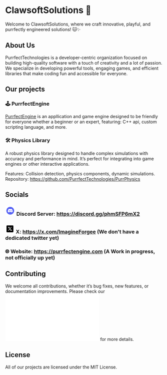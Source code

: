 # ClawsoftSolutions 🐾

Welcome to ClawsoftSolutions, where we craft innovative, playful, and purrfectly engineered solutions! 🐱✨

## About Us

PurrfectTechnologies is a developer-centric organization focused on building high-quality software with a touch of creativity and a lot of passion. We specialize in developing powerful tools, engaging games, and efficient libraries that make coding fun and accessible for everyone.

## Our projects

### 🕹️ PurrfectEngine

[PurrfectEngine](https://github.com/PurrfectTechnologies/PurrfectEngine) is an appllication and game engine designed to be friendly for everyone whether a beginner or an expert, featuring: C++ api, custom scripting language, and more.

### 🛠️ Physics Library
A robust physics library designed to handle complex simulations with accuracy and performance in mind. It’s perfect for integrating into game engines or other interactive applications.

Features: Collision detection, physics components, dynamic simulations.
Repository: https://github.com/PurrfectTechnologies/PurrPhysics

## Socials

### ![](./Emojis/discord.png) Discord Server: https://discord.gg/phmSFP6mX2
### ![](./Emojis/twitterx.png) X: https://x.com/ImagineForgee (We don't have a dedicated twitter yet)
### 🌐 Website: https://purrfectengine.com (A Work in progress, not officially up yet)

## Contributing

We welcome all contributions, whether it’s bug fixes, new features, or documentation improvements. Please check our ![Contributing Guide](CONTRIBUTING.md) for more details.

## License

All of our projects are licensed under the MIT License.
